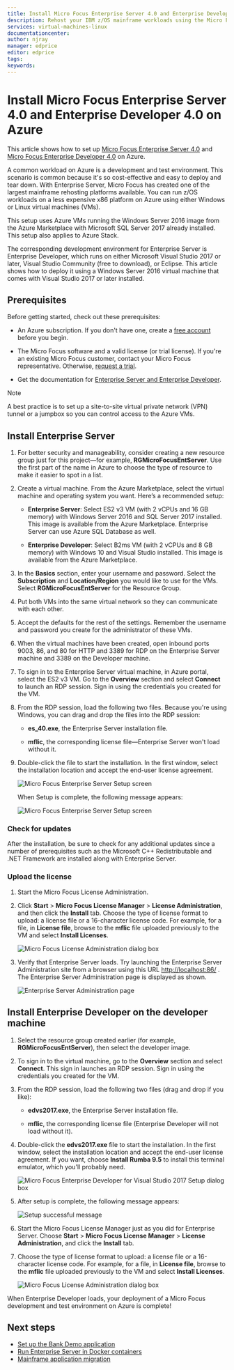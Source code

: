 ```yaml
---
title: Install Micro Focus Enterprise Server 4.0 and Enterprise Developer 4.0 on Azure | Microsoft Docs
description: Rehost your IBM z/OS mainframe workloads using the Micro Focus development and test environment on Azure virtual machines (VMs).
services: virtual-machines-linux
documentationcenter:
author: njray
manager: edprice
editor: edprice
tags:
keywords:
---
```


# Install Micro Focus Enterprise Server 4.0 and Enterprise Developer 4.0 on Azure

This article shows how to set up [Micro Focus Enterprise Server 4.0](https://www.microfocus.com/documentation/enterprise-developer/es30/) and
[Micro Focus Enterprise Developer 4.0](https://www.microfocus.com/documentation/enterprise-developer/ed_30/) on Azure.

A common workload on Azure is a development and test environment. This scenario is common because it's so cost-effective and easy to deploy and tear down. With Enterprise Server, Micro Focus has created one of the largest mainframe rehosting platforms available. You can run z/OS workloads on a less expensive x86 platform on Azure using either Windows or Linux virtual machines (VMs).

This setup uses Azure VMs running the Windows Server 2016 image from the Azure Marketplace with Microsoft SQL Server 2017 already installed. This setup also applies to Azure Stack.

The corresponding development environment for Enterprise Server is Enterprise Developer, which runs on either Microsoft Visual Studio 2017 or later, Visual Studio Community (free to download), or Eclipse. This article shows how to deploy it using a Windows Server 2016 virtual machine that comes with Visual Studio 2017 or later installed.

## Prerequisites

Before getting started, check out these prerequisites:

- An Azure subscription. If you don't have one, create a [free account](https://azure.microsoft.com/free/?WT.mc_id=A261C142F) before you begin.

- The Micro Focus software and a valid license (or trial license). If you're an existing Micro Focus customer, contact your Micro Focus representative. Otherwise, [request a trial](https://www.microfocus.com/products/enterprise-suite/enterprise-server/trial/).

- Get the documentation for [Enterprise Server and Enterprise Developer](https://www.microfocus.com/documentation/enterprise-developer/#").

> [!NOTE]
> A best practice is to set up a site-to-site virtual private network (VPN) tunnel or a jumpbox so you can control access to the Azure VMs.

## Install Enterprise Server

1. For better security and manageability, consider creating a new resource group just for this project—for example, **RGMicroFocusEntServer**. Use the first part of the name in Azure to choose the type of resource to make it easier to spot in a list.

2. Create a virtual machine. From the Azure Marketplace, select the virtual machine and operating system you want. Here’s a recommended setup:

    - **Enterprise Server**: Select ES2 v3 VM (with 2 vCPUs and 16 GB memory) with Windows Server 2016 and SQL Server 2017 installed. This image is available from the Azure Marketplace. Enterprise Server can use Azure SQL Database as well.

    - **Enterprise Developer**: Select B2ms VM (with 2 vCPUs and 8 GB memory) with Windows 10 and Visual Studio installed. This image is available from the Azure Marketplace.

3. In the **Basics** section, enter your username and password. Select the **Subscription** and **Location/Region** you would like to use for the VMs. Select **RGMicroFocusEntServer** for the Resource Group.

4. Put both VMs into the same virtual network so they can communicate with each other.

5. Accept the defaults for the rest of the settings. Remember the username and password you create for the administrator of these VMs.

6. When the virtual machines have been created, open inbound ports 9003, 86, and 80 for HTTP and 3389 for RDP on the Enterprise Server machine and 3389 on the Developer machine.

7. To sign in to the Enterprise Server virtual machine, in Azure portal, select the ES2 v3 VM. Go to the **Overview** section and select **Connect** to launch an RDP session. Sign in using the credentials you created for the VM.

8. From the RDP session, load the following two files. Because you're using Windows, you can drag and drop the files into the RDP session:

    - **es\_40.exe**, the Enterprise Server installation file.

    - **mflic**, the corresponding license file—Enterprise Server won't load without it.

9. Double-click the file to start the installation. In the first window, select the installation location and accept the end-user license agreement.

     ![Micro Focus Enterprise Server Setup screen](media/01-enterprise-server.png)

     When Setup is complete, the following message appears:

     ![Micro Focus Enterprise Server Setup screen](media/02-enterprise-server.png)

### Check for updates

After the installation, be sure to check for any additional updates since a number of prerequisites such as the Microsoft C++ Redistributable and .NET Framework are installed along with Enterprise Server.

### Upload the license

1. Start the Micro Focus License Administration.

2. Click **Start** \> **Micro Focus License Manager** \> **License Administration**, and then click the **Install** tab. Choose the type of license format to upload: a license file or a 16-character license code. For example, for a file, in **License file**, browse to the **mflic** file uploaded previously to the VM and select **Install Licenses**.

     ![Micro Focus License Administration dialog box](media/03-enterprise-server.png)

3. Verify that Enterprise Server loads. Try launching the Enterprise Server Administration site from a browser using this URL <http://localhost:86/> . The Enterprise Server Administration page is displayed as shown.

     ![Enterprise Server Administration page](media/04-enterprise-admin.png)

## Install Enterprise Developer on the developer machine

1. Select the resource group created earlier (for example, **RGMicroFocusEntServer**), then select the developer image.

2. To sign in to the virtual machine, go to the **Overview** section and select **Connect**. This sign in launches an RDP session. Sign in using the credentials you created for the VM.

3. From the RDP session, load the following two files (drag and drop if you like):

    - **edvs2017.exe**, the Enterprise Server installation file.

    - **mflic**, the corresponding license file (Enterprise Developer will not load without it).

4. Double-click the **edvs2017.exe** file to start the installation. In the first window, select the installation location and accept the end-user license agreement. If you want, choose **Install Rumba 9.5** to install this terminal emulator, which you'll probably need.

     ![Micro Focus Enterprise Developer for Visual Studio 2017 Setup dialog box](media/04-enterprise-server.png)

5. After setup is complete, the following message appears:

     ![Setup successful message](media/05-enterprise-server.png)

6. Start the Micro Focus License Manager just as you did for Enterprise Server. Choose **Start** \> **Micro Focus License Manager** \> **License Administration**, and click the **Install** tab.

7. Choose the type of license format to upload: a license file or a 16-character license code. For example, for a file, in **License file**, browse to the **mflic** file uploaded previously to the VM and select **Install Licenses**.

     ![Micro Focus License Administration dialog box](media/07-enterprise-server.png)

When Enterprise Developer loads, your deployment of a Micro Focus development and test environment on Azure is complete!

## Next steps

- [Set up the Bank Demo application](./demo.md)
- [Run Enterprise Server in Docker containers](./run-enterprise-server-container.md)
- [Mainframe application migration](/azure/architecture/cloud-adoption/infrastructure/mainframe-migration/application-strategies)
